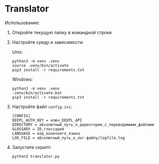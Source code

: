 # Translator
Использование:
1. Откройте текущую папку в командной строке
2. Настройте среду и зависимости:
   
   Unix:
   ```commandline
   python3 -m venv .venv
   source .venv/bin/activate
   pip3 install -r requirements.txt
   ```
   Windows:
   ```commandline
   python3 -m venv .venv
   .venv/bin/activate.bat
   pip3 install -r requirements.txt
   ```

3. Настройте файл ```config.ini```:
   ```
   [CONFIG]
   DEEPL_AUTH_KEY = ключ_DEEPL_API
   DIRECTORY = абсолютный_путь_к_директории_с_переводимыми_файлами
   GLOSSARY = ID_глоссария
   LANGUAGE = код_конечного_языка
   LOG_FILE = абсолютный_путь_к_лог-файлу/logfile.log
   ```
4. Запустите скрипт:
   ```commandline
   python3 translator.py
   ```
